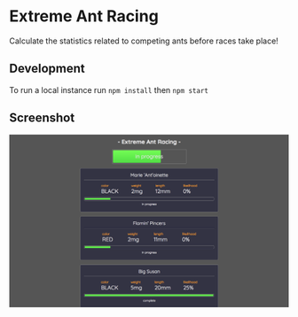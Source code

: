 # Extreme Ant Racing

Calculate the statistics related to competing ants before races take place!

## Development

To run a local instance run ```npm install``` then ```npm start```

## Screenshot

![](images/antracing.png?raw=true)